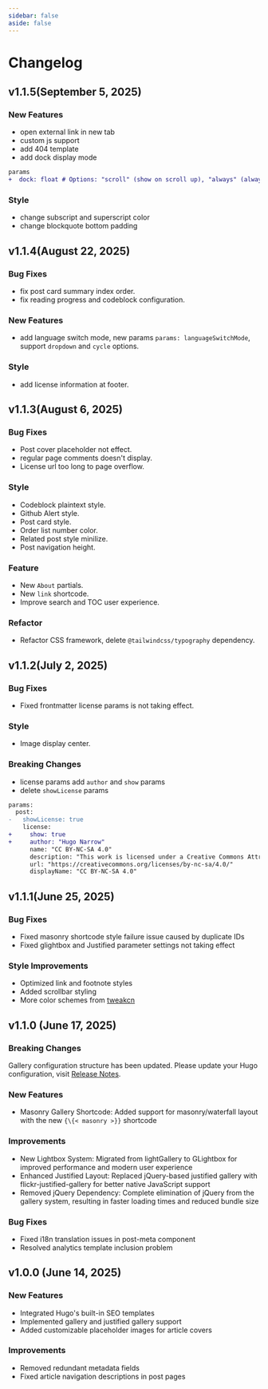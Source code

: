 ```yaml
---
sidebar: false
aside: false
---
```


# Changelog

## v1.1.5(September 5, 2025)
### New Features
- open external link in new tab
- custom js support
- add 404 template
- add dock display mode
```diff
params
+  dock: float # Options: "scroll" (show on scroll up), "always" (always visible), "float" (floating)
```
### Style
- change subscript and superscript color
- change blockquote bottom padding

## v1.1.4(August 22, 2025)
### Bug Fixes
- fix post card summary index order.
- fix reading progress and codeblock configuration.

### New Features
- add language switch mode, new params `params: languageSwitchMode`, support `dropdown` and `cycle` options.

### Style
- add license information at footer.


## v1.1.3(August 6, 2025)
### Bug Fixes
- Post cover placeholder not effect.
- regular page comments doesn't display.
- License url too long to page overflow.

### Style
- Codeblock plaintext style.
- Github Alert style.
- Post card style.
- Order list number color.
- Related post style minilize.
- Post navigation height.

### Feature
- New `About` partials.
- New `link` shortcode.
- Improve search and TOC user experience.

### Refactor
- Refactor CSS framework, delete `@tailwindcss/typography` dependency.

## v1.1.2(July 2, 2025)
### Bug Fixes
- Fixed frontmatter license params is not taking effect.

### Style
- Image display center.

### Breaking Changes
- license params add `author` and `show` params
- delete `showLicense` params

```diff
params:
  post:
-   showLicense: true
    license:
+     show: true
+     author: "Hugo Narrow"
      name: "CC BY-NC-SA 4.0"
      description: "This work is licensed under a Creative Commons Attribution-NonCommercial-ShareAlike 4.0 International License. Please attribute the source, use non-commercially, and maintain the same license."
      url: "https://creativecommons.org/licenses/by-nc-sa/4.0/"
      displayName: "CC BY-NC-SA 4.0"

```

## v1.1.1(June 25, 2025)
### Bug Fixes
- Fixed masonry shortcode style failure issue caused by duplicate IDs
- Fixed glightbox and Justified parameter settings not taking effect

### Style Improvements
- Optimized link and footnote styles
- Added scrollbar styling
- More color schemes from [tweakcn](https://tweakcn.com/)

## v1.1.0 (June 17, 2025)

### Breaking Changes
Gallery configuration structure has been updated. Please update your Hugo configuration, visit [Release Notes](https://github.com/tom2almighty/hugo-narrow/releases/tag/v1.1.0).
### New Features
- Masonry Gallery Shortcode: Added support for masonry/waterfall layout with the new `{\{< masonry >}}` shortcode

### Improvements
- New Lightbox System: Migrated from lightGallery to GLightbox for improved performance and modern user experience
- Enhanced Justified Layout: Replaced jQuery-based justified gallery with flickr-justified-gallery for better native JavaScript support
- Removed jQuery Dependency: Complete elimination of jQuery from the gallery system, resulting in faster loading times and reduced bundle size

### Bug Fixes
- Fixed i18n translation issues in post-meta component
- Resolved analytics template inclusion problem

## v1.0.0 (June 14, 2025)
### New Features
- Integrated Hugo's built-in SEO templates
- Implemented gallery and justified gallery support
- Added customizable placeholder images for article covers

### Improvements
- Removed redundant metadata fields
- Fixed article navigation descriptions in post pages
